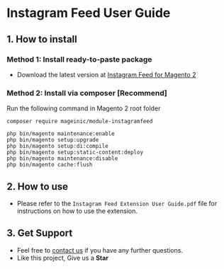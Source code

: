 # Instagram Feed User Guide

## 1. How to install

### Method 1: Install ready-to-paste package

- Download the latest version at [Instagram Feed for Magento 2](https://www.mageinic.com/instagram-feed.html)

### Method 2: Install via composer [Recommend]

Run the following command in Magento 2 root folder

```
composer require mageinic/module-instagramfeed

php bin/magento maintenance:enable
php bin/magento setup:upgrade
php bin/magento setup:di:compile
php bin/magento setup:static-content:deploy
php bin/magento maintenance:disable
php bin/magento cache:flush
```

## 2. How to use

- Please refer to the `Instagram Feed Extension User Guide.pdf` file for instructions on how to use the extension.

## 3. Get Support

- Feel free to [contact us](https://www.mageinic.com/contact.html) if you have any further questions.
- Like this project, Give us a **Star**
